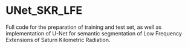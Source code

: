 # UNet_SKR_LFE
Full code for the preparation of training and test set, as well as implementation of U-Net for semantic segmentation of Low Frequency Extensions of Saturn Kilometric Radiation.
